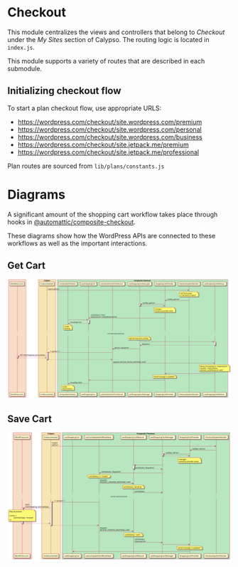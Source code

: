 # Checkout

This module centralizes the views and controllers that belong to _Checkout_ under the _My Sites_ section of Calypso. The routing logic is located in `index.js`.

This module supports a variety of routes that are described in each submodule.

## Initializing checkout flow

To start a plan checkout flow, use appropriate URLS:

- <https://wordpress.com/checkout/site.wordpress.com/premium>
- <https://wordpress.com/checkout/site.wordpress.com/personal>
- <https://wordpress.com/checkout/site.wordpress.com/business>
- <https://wordpress.com/checkout/site.jetpack.me/premium>
- <https://wordpress.com/checkout/site.jetpack.me/professional>

Plan routes are sourced from `lib/plans/constants.js`

# Diagrams

A significant amount of the shopping cart workflow takes place through hooks in [@automattic/composite-checkout](../../../packages/composite-checkout/).

These diagrams show how the WordPress APIs are connected to these workflows as well as the important interactions.

## Get Cart 

![Display cart](docs/get-cart.svg)

## Save Cart

![Set cart](docs/set-cart.svg)

